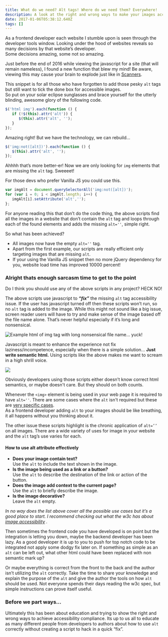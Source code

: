 ```yaml
---
title: What do we need? Alt tags! Where do we need them? Everywhere!
description: A look at the right and wrong ways to make your images accessible.
date: 2017-01-06T05:38:12.640Z
tags: []
---
```

As a frontend developer each website I stumble upon is seen through the developer tools window. Looking under the hood of websites reveals so many decisions by that website’s developer. \
Some decisions amazing, some not so amazing.

Just before the end of 2016 while viewing the javascript for a site (that will remain nameless), I found a new function that blew my mind! Be aware, viewing this may cause your brain to explode just like in [Scanners](http://www.imdb.com/title/tt0081455/).

This snippet is for all those who have forgotten to add those pesky `alt` tags but still want to tick the done box for accessible images. \
So put on your solar eclipse sunglasses and brace yourself for the utterly blinding, awesome glory of the following code.

```js
$('html img').each(function () {
   if (!$(this).attr('alt')) {
      $(this).attr('alt', '');
   }
});
```

Amazing right! But we have the technology, we can rebuild…

```js
$('img:not([alt])').each(function () {
   $(this).attr('alt', '');
});
```

Ahhhh that’s more better-er! Now we are only looking for `img` elements that are missing the `alt` tag. Sweeeet!

For those devs who prefer Vanilla JS you could use this.

```js
var imgAlt = document.querySelectorAll('img:not([alt])');
for (var i = 0; i < imgAlt.length; i++) {
   imgAlt[i].setAttribute('alt','');
};
```

For anyone reading this that don’t do the code thing, the above scripts find all the images in a website that don’t contain the `alt` tag and loops through each of the found elements and adds the missing `alt=''`, simple right.

So what has been achieved?

* All images now have the empty `alt=''` tag.
* Apart from the first example, our scripts are really efficient only targeting images that are missing `alt`.
* If your using the Vanilla JS snippet then no more jQuery dependency for you, website load time has improved 10000 percent!

### Alright thats enough sarcasm time to get to the point

Do I think you should use any of the above scripts in any project? HECK NO!

The above scripts use javascript to ***“fix”*** the missing `alt` tag accessibility issue. If the user has javascript turned off then these scripts won’t run, so no `alt` tag is added to the image. While this might not sound like a big issue, screen reader users will have to try and make sense of the image based off the file name alone. That’s never helpful especially if it’s long and nonsensical.

![Example html of img tag with long nonsensical file name… yuck!](/assets/blog/1__RQWerdkK__7mDsgAueTp6RQ.png)

Javascript is meant to enhance the experience not fix laziness/incompetence, especially when there is a simple solution... **Just write semantic html.** Using scripts like the above makes me want to scream in a high shrill voice.

![](/assets/blog/1__pVSa7z4UOMw5rAXnrCu2fQ.jpeg)

Obviously developers using those scripts either doesn’t know correct html semantics, or maybe doesn't care. But they should on both counts.

Whenever the `<img>` element is being used in your web page it is required to have `alt=''`. There are some cases where the `alt` isn't required but these are [very specific cases](https://www.joedolson.com/2015/03/are-alt-attributes-required-always/).\
As a frontend developer adding `alt` to your images should be like breathing, it all happens without you thinking about it.

The other issue these scripts highlight is the chronic application of `alt=’’` on all images. There are a wide variety of uses for image in your website and the `alt` tag’s use varies for each.

#### How to use alt attribute effectively

* **Does your image contain text?**\
  Use the `alt` to include the text shown in the image.
* **Is the image being used as a link or a button?** \
  Use the `alt` to describe the destination of the link or action of the button.
* **Does the image add context to the current page?**\
  Use the `alt` to briefly describe the image.
* **Is the image decorative?**\
  Leave the `alt` empty.

*In no way does the list above cover all the possible use cases but it’s a good place to start. I recommend checking out what the w3c has about* *[image accessibility](https://www.w3.org/WAI/tutorials/images/)* *.*

Then sometimes the frontend code you have developed is on point but the integration is letting you down, maybe the backend developer has been lazy. As a good developer it is up to you to push for top notch code to be integrated not apply some dodgy fix later on. If something as simple as an `alt` can be left out, what other html could have been replaced with non semantic mark up?

Or maybe everything is correct from the front to the back and the author isn’t utilizing the `alt` correctly. Take the time to share your knowledge and explain the purpose of the `alt` and give the author the tools on how `alt` should be used. Not everyone spends their days reading the w3c spec, but simple instructions can prove itself useful.

### Before we part ways…

Ultimately this has been about education and trying to show the right and wrong ways to achieve accessibility compliance. Its up to us all to educate as many different people from developers to authors about how to use `alt` correctly without creating a script to hack in a quick “fix”.
